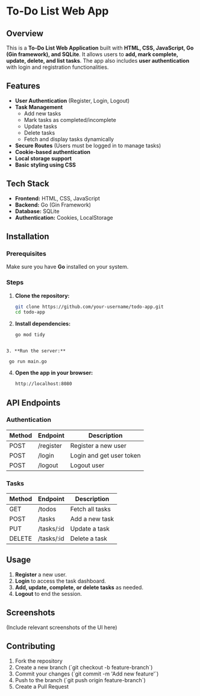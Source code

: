 # To-Do List Web App

## Overview

This is a **To-Do List Web Application** built with **HTML, CSS, JavaScript, Go (Gin framework), and SQLite**. It allows users to **add, mark complete, update, delete, and list tasks**. The app also includes **user authentication** with login and registration functionalities.

## Features

- **User Authentication** (Register, Login, Logout)
- **Task Management**
  - Add new tasks
  - Mark tasks as completed/incomplete
  - Update tasks
  - Delete tasks
  - Fetch and display tasks dynamically
- **Secure Routes** (Users must be logged in to manage tasks)
- **Cookie-based authentication**
- **Local storage support**
- **Basic styling using CSS**

## Tech Stack

- **Frontend:** HTML, CSS, JavaScript
- **Backend:** Go (Gin Framework)
- **Database:** SQLite
- **Authentication:** Cookies, LocalStorage

## Installation

### Prerequisites

Make sure you have **Go** installed on your system.

### Steps

1. **Clone the repository:**

   ```bash
   git clone https://github.com/your-username/todo-app.git
   cd todo-app
   ```

2. **Install dependencies:**

   ```bash
   go mod tidy
  ```

3. **Run the server:**
   
   go run main.go
   ```

4. **Open the app in your browser:**

   ```bash
   http://localhost:8080
   ```

## API Endpoints

### Authentication

| Method | Endpoint  | Description              |
| ------ | --------- | ------------------------ |
| POST   | /register | Register a new user      |
| POST   | /login    | Login and get user token |
| POST   | /logout   | Logout user              |

### Tasks

| Method | Endpoint    | Description     |
| ------ | ----------- | --------------- |
| GET    | /todos      | Fetch all tasks |
| POST   | /tasks      | Add a new task  |
| PUT    | /tasks/:id  | Update a task   |
| DELETE | /tasks/:id  | Delete a task   |

## Usage

1. **Register** a new user.
2. **Login** to access the task dashboard.
3. **Add, update, complete, or delete tasks** as needed.
4. **Logout** to end the session.

## Screenshots

(Include relevant screenshots of the UI here)

## Contributing

1. Fork the repository
2. Create a new branch (\`git checkout -b feature-branch\`)
3. Commit your changes (\`git commit -m 'Add new feature'\`)
4. Push to the branch (\`git push origin feature-branch\`)
5. Create a Pull Request


